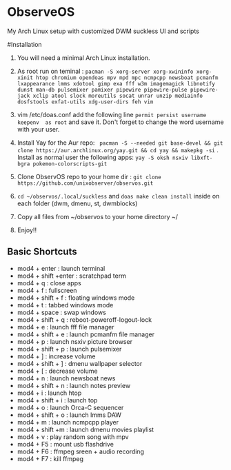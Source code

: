 # ObserveOS
My Arch Linux setup with customized  DWM   suckless UI   and scripts

#Installation

1. You will need a minimal Arch Linux installation.  

2. As root run on teminal : `pacman -S xorg-server xorg-xwininfo xorg-xinit htop chromium opendoas mpv mpd mpc ncmpcpp newsboat pcmanfm lxappearance lmms xdotool gimp exa fff w3m imagemagick libnotify dunst man-db pulsemixer pamixer pipewire pipewire-pulse pipewire-jack xclip atool slock moreutils socat unrar unzip mediainfo dosfstools exfat-utils xdg-user-dirs feh vim` 
3. vim /etc/doas.conf add the following line `permit persist username keepenv  as root` and save it. Don't forget to change the word username with your user. 
4. Install Yay for the Aur repo: ` pacman -S --needed git base-devel && git clone https://aur.archlinux.org/yay.git && cd yay && makepkg -si`
. Install as normal user the following apps: `yay -S oksh nsxiv libxft-bgra pokemon-colorscripts-git`
5. Clone ObservOS repo to your home dir : `git clone https://github.com/unixobserver/observos.git`
6. `cd ~/observos/.local/suckless` and `doas make clean install`  inside on each folder (dwm, dmenu, st, dwmblocks)
7. Copy all files from ~/observos to your home directory ~/
8. Enjoy!!


## Basic Shortcuts

- mod4 + enter        : launch terminal
- mod4 + shift +enter : scratchpad term
- mod4 + q            : close apps 
- mod4 + f            : fullscreen
- mod4 + shift + f    : floating windows mode
- mod4 + t            : tabbed windows mode
- mod4 + space        : swap windows
- mod4 + shift + q    : reboot-poweroff-logout-lock 
- mod4 + e            : launch fff file manager
- mod4 + shift + e    : launch pcmanfm file manager
- mod4 + p            : launch nsxiv picture browser
- mod4 + shift + p    : launch pulsemixer
- mod4 + ]            : increase volume
- mod4 + shift + ]    : dmenu wallpaper selector
- mod4 + [            : decrease volume
- mod4 + n            : launch newsboat news
- mod4 + shift + n    : launch notes preview
- mod4 + i            : launch htop
- mod4 + shift + i    : launch top
- mod4 + o            : launch Orca-C sequencer
- mod4 + shift + o    : launch lmms DAW
- mod4 + m            : launch ncmpcpp player
- mod4 + shift +m     : launch dmenu movies playlist
- mod4 + v            : play random song with mpv 
- mod4 + F5           : mount usb flashdrive
- mod4 + F6           : ffmpeg sreen + audio recording
- mod4 + F7           : kill ffmpeg
